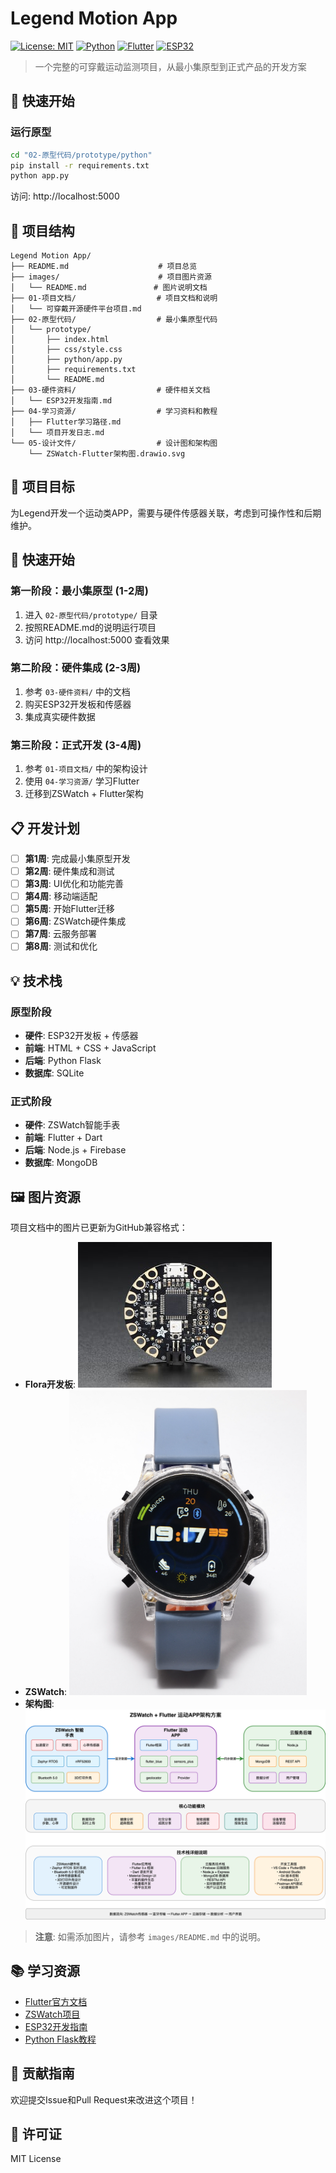 # Legend Motion App

[![License: MIT](https://img.shields.io/badge/License-MIT-yellow.svg)](https://opensource.org/licenses/MIT)
[![Python](https://img.shields.io/badge/Python-3.8+-blue.svg)](https://www.python.org/)
[![Flutter](https://img.shields.io/badge/Flutter-3.0+-blue.svg)](https://flutter.dev/)
[![ESP32](https://img.shields.io/badge/ESP32-Compatible-green.svg)](https://www.espressif.com/)

> 一个完整的可穿戴运动监测项目，从最小集原型到正式产品的开发方案

## 🚀 快速开始

### 运行原型
```bash
cd "02-原型代码/prototype/python"
pip install -r requirements.txt
python app.py
```
访问: http://localhost:5000

## 📁 项目结构

```
Legend Motion App/
├── README.md                    # 项目总览
├── images/                      # 项目图片资源
│   └── README.md               # 图片说明文档
├── 01-项目文档/                  # 项目文档和说明
│   └── 可穿戴开源硬件平台项目.md
├── 02-原型代码/                  # 最小集原型代码
│   └── prototype/
│       ├── index.html
│       ├── css/style.css
│       ├── python/app.py
│       ├── requirements.txt
│       └── README.md
├── 03-硬件资料/                  # 硬件相关文档
│   └── ESP32开发指南.md
├── 04-学习资源/                  # 学习资料和教程
│   ├── Flutter学习路径.md
│   └── 项目开发日志.md
└── 05-设计文件/                  # 设计图和架构图
    └── ZSWatch-Flutter架构图.drawio.svg
```

## 🎯 项目目标

为Legend开发一个运动类APP，需要与硬件传感器关联，考虑到可操作性和后期维护。

## 🚀 快速开始

### 第一阶段：最小集原型 (1-2周)
1. 进入 `02-原型代码/prototype/` 目录
2. 按照README.md的说明运行项目
3. 访问 http://localhost:5000 查看效果

### 第二阶段：硬件集成 (2-3周)
1. 参考 `03-硬件资料/` 中的文档
2. 购买ESP32开发板和传感器
3. 集成真实硬件数据

### 第三阶段：正式开发 (3-4周)
1. 参考 `01-项目文档/` 中的架构设计
2. 使用 `04-学习资源/` 学习Flutter
3. 迁移到ZSWatch + Flutter架构

## 📋 开发计划

- [ ] **第1周**: 完成最小集原型开发
- [ ] **第2周**: 硬件集成和测试
- [ ] **第3周**: UI优化和功能完善
- [ ] **第4周**: 移动端适配
- [ ] **第5周**: 开始Flutter迁移
- [ ] **第6周**: ZSWatch硬件集成
- [ ] **第7周**: 云服务部署
- [ ] **第8周**: 测试和优化

## 💡 技术栈

### 原型阶段
- **硬件**: ESP32开发板 + 传感器
- **前端**: HTML + CSS + JavaScript
- **后端**: Python Flask
- **数据库**: SQLite

### 正式阶段
- **硬件**: ZSWatch智能手表
- **前端**: Flutter + Dart
- **后端**: Node.js + Firebase
- **数据库**: MongoDB

## 🖼️ 图片资源

项目文档中的图片已更新为GitHub兼容格式：

- **Flora开发板**: ![Adafruit Flora](https://raw.githubusercontent.com/SailCPU/legend-motion-app/main/images/flora.jpg)
- **ZSWatch**: ![ZSWatch](https://raw.githubusercontent.com/SailCPU/legend-motion-app/main/images/zswatch.png)
- **架构图**: ![ZSWatch + Flutter 架构图](https://raw.githubusercontent.com/SailCPU/legend-motion-app/main/05-设计文件/ZSWatch-Flutter架构图.drawio.svg)

> **注意**: 如需添加图片，请参考 `images/README.md` 中的说明。

## 📚 学习资源

- [Flutter官方文档](https://flutter.dev/docs)
- [ZSWatch项目](https://zswatch.dev/)
- [ESP32开发指南](https://docs.espressif.com/projects/esp-idf/)
- [Python Flask教程](https://flask.palletsprojects.com/)

## 🤝 贡献指南

欢迎提交Issue和Pull Request来改进这个项目！

## 📄 许可证

MIT License
